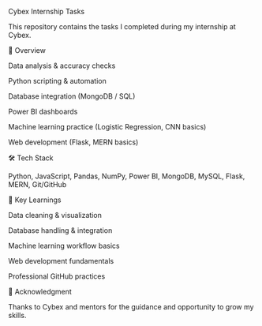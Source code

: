 Cybex Internship Tasks

This repository contains the tasks I completed during my internship at Cybex.

📌 Overview

Data analysis & accuracy checks

Python scripting & automation

Database integration (MongoDB / SQL)

Power BI dashboards

Machine learning practice (Logistic Regression, CNN basics)

Web development (Flask, MERN basics)

🛠️ Tech Stack

Python, JavaScript, Pandas, NumPy, Power BI, MongoDB, MySQL, Flask, MERN, Git/GitHub

🚀 Key Learnings

Data cleaning & visualization

Database handling & integration

Machine learning workflow basics

Web development fundamentals

Professional GitHub practices

🙌 Acknowledgment

Thanks to Cybex and mentors for the guidance and opportunity to grow my skills.
